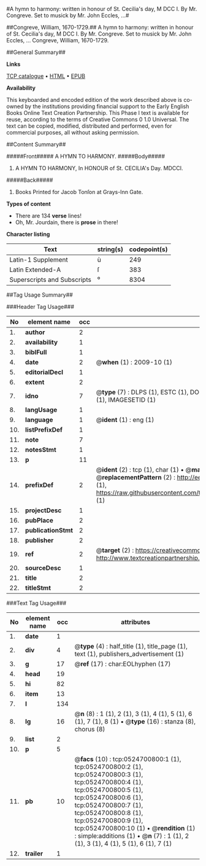 #A hymn to harmony: written in honour of St. Cecilia's day, M DCC I. By Mr. Congreve. Set to musick by Mr. John Eccles, ...#

##Congreve, William, 1670-1729.##
A hymn to harmony: written in honour of St. Cecilia's day, M DCC I. By Mr. Congreve. Set to musick by Mr. John Eccles, ...
Congreve, William, 1670-1729.

##General Summary##

**Links**

[TCP catalogue](http://www.ota.ox.ac.uk/tcp/)  • 
[HTML](http://tei.it.ox.ac.uk/tcp/Texts-HTML/free/004/004881668.html)  • 
[EPUB](http://tei.it.ox.ac.uk/tcp/Texts-EPUB/free/004/004881668.epub)

**Availability**

This keyboarded and encoded edition of the
	       work described above is co-owned by the institutions
	       providing financial support to the Early English Books
	       Online Text Creation Partnership. This Phase I text is
	       available for reuse, according to the terms of Creative
	       Commons 0 1.0 Universal. The text can be copied,
	       modified, distributed and performed, even for
	       commercial purposes, all without asking permission.


##Content Summary##

#####Front#####
A HYMN TO HARMONY.
#####Body#####

1. A HYMN TO HARMONY, In HONOUR of St. CECILIA's Day. MDCCI.

#####Back#####

1. Books Printed for Jacob Tonſon at Grays-Inn Gate.

**Types of content**

  * There are 134 **verse** lines!
  * Oh, Mr. Jourdain, there is **prose** in there!

**Character listing**


|Text|string(s)|codepoint(s)|
|---|---|---|
|Latin-1 Supplement|ù|249|
|Latin Extended-A|ſ|383|
|Superscripts             and Subscripts|⁰|8304|

##Tag Usage Summary##

###Header Tag Usage###

|No|element name|occ|attributes|
|---|---|---|---|
|1.|__author__|2||
|2.|__availability__|1||
|3.|__biblFull__|1||
|4.|__date__|2| @__when__ (1) : 2009-10 (1)|
|5.|__editorialDecl__|1||
|6.|__extent__|2||
|7.|__idno__|7| @__type__ (7) : DLPS (1), ESTC (1), DOCNO (1), TCP (1), GALEDOCNO (1), CONTENTSET (1), IMAGESETID (1)|
|8.|__langUsage__|1||
|9.|__language__|1| @__ident__ (1) : eng (1)|
|10.|__listPrefixDef__|1||
|11.|__note__|7||
|12.|__notesStmt__|1||
|13.|__p__|11||
|14.|__prefixDef__|2| @__ident__ (2) : tcp (1), char (1)  •  @__matchPattern__ (2) : ([0-9\-]+):([0-9IVX]+) (1), (.+) (1)  •  @__replacementPattern__ (2) : http://eebo.chadwyck.com/downloadtiff?vid=$1&page=$2 (1), https://raw.githubusercontent.com/textcreationpartnership/Texts/master/tcpchars.xml#$1 (1)|
|15.|__projectDesc__|1||
|16.|__pubPlace__|2||
|17.|__publicationStmt__|2||
|18.|__publisher__|2||
|19.|__ref__|2| @__target__ (2) : https://creativecommons.org/publicdomain/zero/1.0/ (1), http://www.textcreationpartnership.org/docs/. (1)|
|20.|__sourceDesc__|1||
|21.|__title__|2||
|22.|__titleStmt__|2||


###Text Tag Usage###

|No|element name|occ|attributes|
|---|---|---|---|
|1.|__date__|1||
|2.|__div__|4| @__type__ (4) : half_title (1), title_page (1), text (1), publishers_advertisement (1)|
|3.|__g__|17| @__ref__ (17) : char:EOLhyphen (17)|
|4.|__head__|19||
|5.|__hi__|82||
|6.|__item__|13||
|7.|__l__|134||
|8.|__lg__|16| @__n__ (8) : 1 (1), 2 (1), 3 (1), 4 (1), 5 (1), 6 (1), 7 (1), 8 (1)  •  @__type__ (16) : stanza (8), chorus (8)|
|9.|__list__|2||
|10.|__p__|5||
|11.|__pb__|10| @__facs__ (10) : tcp:0524700800:1 (1), tcp:0524700800:2 (1), tcp:0524700800:3 (1), tcp:0524700800:4 (1), tcp:0524700800:5 (1), tcp:0524700800:6 (1), tcp:0524700800:7 (1), tcp:0524700800:8 (1), tcp:0524700800:9 (1), tcp:0524700800:10 (1)  •  @__rendition__ (1) : simple:additions (1)  •  @__n__ (7) : 1 (1), 2 (1), 3 (1), 4 (1), 5 (1), 6 (1), 7 (1)|
|12.|__trailer__|1||
